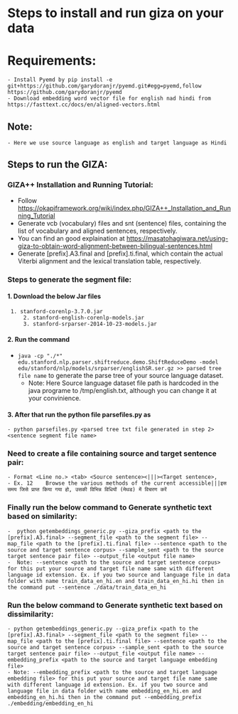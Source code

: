# Steps to install and run giza on your data
# Requirements:
	- Install Pyemd by pip install -e git+https://github.com/garydoranjr/pyemd.git#egg=pyemd,follow https://github.com/garydoranjr/pyemd
	- Download embedding word vector file for english nad hindi from https://fasttext.cc/docs/en/aligned-vectors.html

## Note:
	- Here we use source language as english and target language as Hindi
## Steps to run the GIZA:
###  GIZA++ Installation and Running Tutorial:
- Follow https://okapiframework.org/wiki/index.php/GIZA++_Installation_and_Running_Tutorial
- Generate vcb (vocabulary) files and snt (sentence) files, containing the list of vocabulary and aligned sentences, respectively.
- You can find an good explaination at https://masatohagiwara.net/using-giza-to-obtain-word-alignment-between-bilingual-sentences.html
- Generate [prefix].A3.final and [prefix].ti.final, which contain the actual Viterbi alignment and the lexical translation table, respectively.



### Steps to generate the segment file:

#### 1. Download the below Jar files
	 1. stanford-corenlp-3.7.0.jar 
         2. stanford-english-corenlp-models.jar
         3. stanford-srparser-2014-10-23-models.jar

#### 2. Run the command 
- `java -cp "./*"  edu.stanford.nlp.parser.shiftreduce.demo.ShiftReduceDemo -model edu/stanford/nlp/models/srparser/englishSR.ser.gz >> parsed tree file name` to generate the parse tree of your source language dataset.
   - Note: Here Source language dataset file path is hardcoded in the java programe to /tmp/english.txt, although you can change it at your convinience.

#### 3. After that run the python file parsefiles.py as 
    - python parsefiles.py <parsed tree txt file generated in step 2> <sentence segment file name>

### Need to create a file containing source and target sentence pair:
	- Format <Line no.> <tab> <Source sentence><|||><Target sentence>, 
	- Ex. 12	Browse the various methods of the current accessible|||इस समय जिसे प्राप्त किया गया हो, उसकी विभिन्न विधियों (मेथड) में विचरण करें

### Finally run the below command to Generate synthetic text based on similarity:
	-  python getembeddings_generic.py --giza_prefix <path to the [prefix].A3.final> --segment_file <path to the segment file> --map_file <path to the [prefix].ti.final file> --sentence <path to the source and target sentence corpus> --sample_sent <path to the source target sentence pair file> --output_file <output file name>
	-  Note: --sentence <path to the source and target sentence corpus> for this put your source and target file name same with different language id extension. Ex. if you two source and language file in data folder with name train_data_en_hi.en and train_data_en_hi.hi then in the command put --sentence ./data/train_data_en_hi 

### Run the below command to Generate synthetic text based on dissimilarity:
	- python getembeddings_generic.py --giza_prefix <path to the [prefix].A3.final> --segment_file <path to the segment file> --map_file <path to the [prefix].ti.final file> --sentence <path to the source and target sentence corpus> --sample_sent <path to the source target sentence pair file> --output_file <output file name> --embedding_prefix <path to the source and target language embedding file>
	- Note: --embedding_prefix <path to the source and target language embedding file> for this put your source and target file name same with different language id extension. Ex. if you two source and language file in data folder with name embedding_en_hi.en and embedding_en_hi.hi then in the command put --embedding_prefix ./embedding/embedding_en_hi
